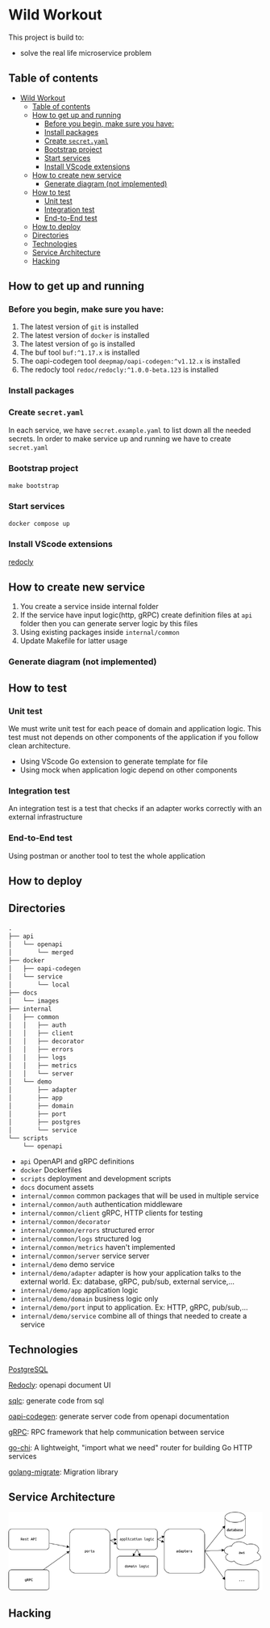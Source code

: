 # Wild Workout
This project is build to:
- solve the real life microservice problem 

## Table of contents
- [Wild Workout](#wild-workout)
  - [Table of contents](#table-of-contents)
  - [How to get up and running](#how-to-get-up-and-running)
    - [Before you begin, make sure you have:](#before-you-begin-make-sure-you-have)
    - [Install packages](#install-packages)
    - [Create `secret.yaml`](#create-secretyaml)
    - [Bootstrap project](#bootstrap-project)
    - [Start services](#start-services)
    - [Install VScode extensions](#install-vscode-extensions)
  - [How to create new service](#how-to-create-new-service)
    - [Generate diagram (not implemented)](#generate-diagram-not-implemented)
  - [How to test](#how-to-test)
    - [Unit test](#unit-test)
    - [Integration test](#integration-test)
    - [End-to-End test](#end-to-end-test)
  - [How to deploy](#how-to-deploy)
  - [Directories](#directories)
  - [Technologies](#technologies)
  - [Service Architecture](#service-architecture)
  - [Hacking](#hacking)

## How to get up and running

### Before you begin, make sure you have:

1. The latest version of `git` is installed
2. The latest version of `docker` is installed
3. The latest version of `go` is installed
4. The buf tool `buf:^1.17.x` is installed
5. The oapi-codegen tool `deepmap/oapi-codegen:^v1.12.x` is installed
6. The redocly tool `redoc/redocly:^1.0.0-beta.123` is installed


### Install packages

### Create `secret.yaml`
In each service, we have `secret.example.yaml` to list down all the needed secrets. In order to make service up and running we have to create `secret.yaml`

### Bootstrap project

```shell
make bootstrap
```

### Start services

```shell
docker compose up
```

### Install VScode extensions

[redocly](https://marketplace.visualstudio.com/items?itemName=Redocly.openapi-vs-code)

## How to create new service
1. You create a service inside internal folder
2. If the service have input logic(http, gRPC) create definition files at `api` folder then you can generate server logic by this files
3. Using existing packages inside `internal/common` 
4. Update Makefile for latter usage

### Generate diagram (not implemented)

## How to test
### Unit test
We must write unit test for each peace of domain and application logic. This test must not depends on other components of the application if you follow clean architecture.
- Using VScode Go extension to generate template for file
- Using mock when application logic depend on other components


### Integration test
An integration test is a test that checks if an adapter works correctly with an external infrastructure
### End-to-End test
Using postman or another tool to test the whole application
## How to deploy
<!-- todo: implement -->


## Directories
```code
.
├── api
│   └── openapi
│       └── merged
├── docker
│   ├── oapi-codegen
│   └── service
│       └── local
├── docs
│   └── images
├── internal
│   ├── common
│   │   ├── auth
│   │   ├── client
│   │   ├── decorator
│   │   ├── errors
│   │   ├── logs
│   │   ├── metrics
│   │   └── server
│   └── demo
│       ├── adapter
│       ├── app
│       ├── domain
│       ├── port
│       ├── postgres
│       └── service
└── scripts
    └── openapi
```

- `api` OpenAPI and gRPC definitions
- `docker` Dockerfiles
- `scripts` deployment and development scripts
- `docs` document assets
- `internal/common` common packages that will be used in multiple service
- `internal/common/auth` authentication middleware
- `internal/common/client` gRPC, HTTP clients for testing
- `internal/common/decorator` 
- `internal/common/errors` structured error
- `internal/common/logs` structured log
- `internal/common/metrics` haven't implemented
- `internal/common/server` service server
- `internal/demo` demo service
- `internal/demo/adapter` adapter is how your application talks to the external world. Ex: database, gRPC, pub/sub, external service,...
- `internal/demo/app` application logic
- `internal/demo/domain` business logic only
- `internal/demo/port` input to application. Ex: HTTP, gRPC, pub/sub,...
- `internal/demo/service` combine all of things that needed to create a service

## Technologies

[PostgreSQL](https://www.postgresql.org/docs/)

[Redocly](https://redocly.com/docs/): openapi document UI

[sqlc](https://docs.sqlc.dev/en/latest/index.html): generate code from sql

[oapi-codegen](https://github.com/deepmap/oapi-codegen): generate server code from openapi documentation

[gRPC](https://grpc.io/docs/languages/go/quickstart/): RPC framework that help communication between service

[go-chi](https://go-chi.io/#/README): A lightweight, "import what we need" router for building Go HTTP services

[golang-migrate](https://github.com/golang-migrate/migrate): Migration library

## Service Architecture

![Untitled](./docs/images/service-arch.png)

## Hacking